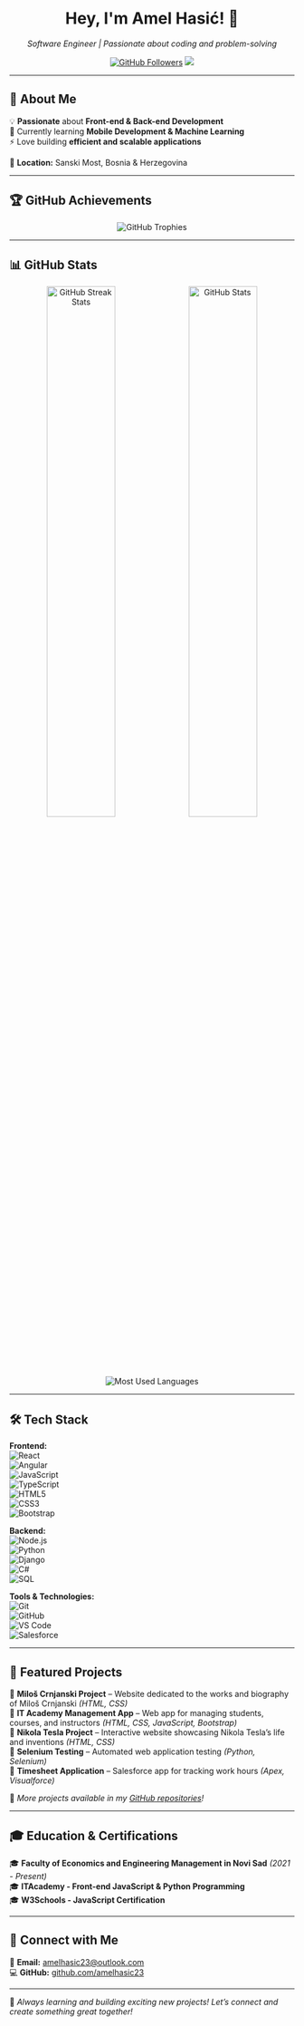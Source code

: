 <h1 align="center">Hey, I'm Amel Hasić! 👋</h1>
<p align="center">
  <i>Software Engineer | Passionate about coding and problem-solving</i>
</p>

<p align="center">
  <a href="https://github.com/amelhasic23"><img src="https://img.shields.io/github/followers/amelhasic23?label=Follow&style=social" alt="GitHub Followers"></a>
  <a href="mailto:amelhasic23@outlook.com"><img src="https://img.shields.io/badge/Email-amelhasic23%40outlook.com-red"></a>
</p>

---

## 🚀 About Me  
💡 **Passionate** about **Front-end & Back-end Development**  
🌱 Currently learning **Mobile Development & Machine Learning**  
⚡ Love building **efficient and scalable applications**  

📍 **Location:** Sanski Most, Bosnia & Herzegovina  

---

## 🏆 GitHub Achievements  

<p align="center">
  <img src="https://github-profile-trophy.vercel.app/?username=amelhasic23&theme=radical&no-frame=true&no-bg=true&margin-w=15" alt="GitHub Trophies" />
</p>

---

## 📊 GitHub Stats  

<div align="center">
  <img src="https://github-readme-streak-stats.herokuapp.com/?user=amelhasic23&theme=radical&hide_border=true" alt="GitHub Streak Stats" width="49%"/>
  <img src="https://github-readme-stats-sigma-five.vercel.app/api?username=amelhasic23&show_icons=true&theme=radical&count_private=true&hide_border=true" alt="GitHub Stats" width="49%"/>
</div>

<p align="center">
  <img src="https://github-readme-stats-sigma-five.vercel.app/api/top-langs/?username=amelhasic23&layout=compact&theme=radical&hide_border=true" alt="Most Used Languages" />
</p>

---

## 🛠️ Tech Stack  

**Frontend:**  
![React](https://img.shields.io/badge/React-61DAFB?style=flat&logo=react&logoColor=black)  
![Angular](https://img.shields.io/badge/Angular-DD0031?style=flat&logo=angular&logoColor=white)  
![JavaScript](https://img.shields.io/badge/JavaScript-F7DF1E?style=flat&logo=javascript&logoColor=black)  
![TypeScript](https://img.shields.io/badge/TypeScript-007ACC?style=flat&logo=typescript&logoColor=white)  
![HTML5](https://img.shields.io/badge/HTML5-E34F26?style=flat&logo=html5&logoColor=white)  
![CSS3](https://img.shields.io/badge/CSS3-1572B6?style=flat&logo=css3&logoColor=white)  
![Bootstrap](https://img.shields.io/badge/Bootstrap-7952B3?style=flat&logo=bootstrap&logoColor=white)  

**Backend:**  
![Node.js](https://img.shields.io/badge/Node.js-339933?style=flat&logo=node.js&logoColor=white)  
![Python](https://img.shields.io/badge/Python-3776AB?style=flat&logo=python&logoColor=white)  
![Django](https://img.shields.io/badge/Django-092E20?style=flat&logo=django&logoColor=white)  
![C#](https://img.shields.io/badge/C%23-239120?style=flat&logo=c-sharp&logoColor=white)  
![SQL](https://img.shields.io/badge/SQL-4479A1?style=flat&logo=postgresql&logoColor=white)  

**Tools & Technologies:**  
![Git](https://img.shields.io/badge/Git-F05032?style=flat&logo=git&logoColor=white)  
![GitHub](https://img.shields.io/badge/GitHub-181717?style=flat&logo=github&logoColor=white)  
![VS Code](https://img.shields.io/badge/VS%20Code-007ACC?style=flat&logo=visual-studio-code&logoColor=white)  
![Salesforce](https://img.shields.io/badge/Salesforce-00A1E0?style=flat&logo=salesforce&logoColor=white)  

---

## 🌟 Featured Projects  

🔹 **Miloš Crnjanski Project** – Website dedicated to the works and biography of Miloš Crnjanski *(HTML, CSS)*  
🔹 **IT Academy Management App** – Web app for managing students, courses, and instructors *(HTML, CSS, JavaScript, Bootstrap)*  
🔹 **Nikola Tesla Project** – Interactive website showcasing Nikola Tesla’s life and inventions *(HTML, CSS)*  
🔹 **Selenium Testing** – Automated web application testing *(Python, Selenium)*  
🔹 **Timesheet Application** – Salesforce app for tracking work hours *(Apex, Visualforce)*  

📌 *More projects available in my [GitHub repositories](https://github.com/amelhasic23/)!*  

---

## 🎓 Education & Certifications  

🎓 **Faculty of Economics and Engineering Management in Novi Sad** *(2021 - Present)*  
🎓 **ITAcademy - Front-end JavaScript & Python Programming**  
🎓 **W3Schools - JavaScript Certification**  

---

## 💬 Connect with Me  

📧 **Email:** [amelhasic23@outlook.com](mailto:amelhasic23@outlook.com)  
💻 **GitHub:** [github.com/amelhasic23](https://github.com/amelhasic23)  

---

🚀 *Always learning and building exciting new projects! Let’s connect and create something great together!*  


